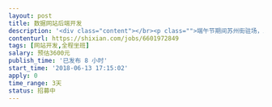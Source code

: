 ```yaml
---                
layout: post       
title: 数据网站后端开发           
description: '<div class="content"></br><p class="">端午节期间苏州街驻场，工作9-10小时，日薪1000-1500，不接受远程</br><br/>1. 熟悉python解析网页， 包括beautifulsoup4或者pyquery的包</br><br/>2. 熟悉Mysql的使用</br><br/>3. 了解ElasticSearch的大概使用（加分项）</br><br/>4. 了解Celery的大概使用（加分项）</p></br></div>'     
contenturl: https://shixian.com/jobs/6601972849      
tags: [网站开发,全程坐班]            
salary: 预估3600元          
publish_time: '已发布 8 小时'         
start_time: '2018-06-13 17:15:02'           
apply: 0                   
time_range: 3天              
status: 招募中                  
---                 
```

